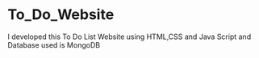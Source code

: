 # To_Do_Website
I developed this To Do List Website using HTML,CSS and Java Script and Database used is MongoDB
